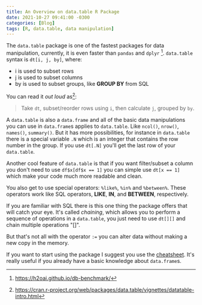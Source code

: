 ```yaml
---
title: An Overview on data.table R Package
date: 2021-10-27 09:41:00 -0300
categories: [Blog]
tags: [R, data.table, data manipulation]
---
```


The `data.table` package is one of the fastest packages for data manipulation, currently, it is even faster than `pandas` and `dplyr` [^1]. `data.table` syntax is `dt[i, j, by]`, where:

- i is used to subset rows
- j is used to subset columns
- by is used to subset groups, like **GROUP BY** from SQL

You can read it _out loud_  as[^2]:

>Take `dt`, subset/reorder rows using `i`, then calculate `j`, grouped by `by`.

A `data.table` is also a `data.frame` and all of the basic data manipulations you can use in `data.frame`s applies to `data.table`. Like `ncol()`, `nrow()`, `names()`, `summary()`. But it has more possibilities, for instance in `data.table` there is a special variable `.N` which is an integer that contains the row number in the group. If you use `dt[.N]` you'll get the last row of your `data.table`.

Another cool feature of `data.table` is that if you want filter/subset a column you don't need to use `df$x[df$x == 1]` you can simple use `dt[x == 1]` which make your code much more readable and clean.

You also get to use special operators: `%like%`, `%in%` and `%between%`. These operators work like SQL operators, **LIKE**, **IN**, and **BETWEEN**, respectively.

If you are familiar with SQL there is this one thing the package offers that will catch your eye. It's called _chaining_, which allows you to perform a sequence of operations in a `data.table`, you just need to use `dt[][]` and chain multiple operations "[]".

But that's not all with the operator `:=` you can alter data without making a new copy in the memory.

If you want to start using the package I suggest you use the [cheatsheet](https://raw.githubusercontent.com/rstudio/cheatsheets/master/datatable.pdf). It's really useful if you already have a basic knowledge about `data.frame`s.

[^1]: https://h2oai.github.io/db-benchmark/
[^2]: https://cran.r-project.org/web/packages/data.table/vignettes/datatable-intro.html

